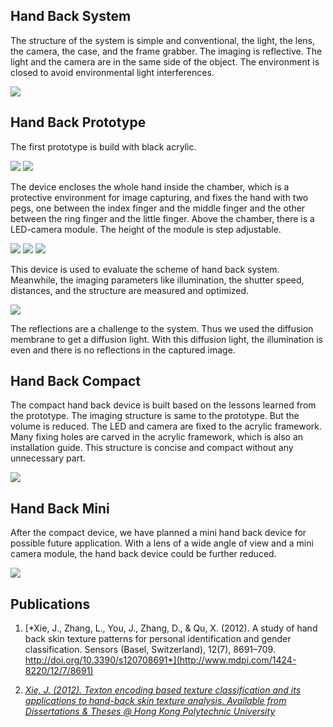 ## Hand Back System ##

The structure of the system is simple and conventional, the light, the lens, the camera, the case, and the frame grabber. The imaging is reflective. The light and the camera are in the same side of the object. The environment is closed to avoid environmental light interferences.

![](/images/system-in-paper.jpg)

## Hand Back Prototype ##

The first prototype is build with black acrylic.

![](/images/prototype-system-1.jpg)
![](/images/prototype-system-2.jpg)

The device encloses the whole hand inside the chamber, which is a protective environment for image capturing, and fixes the hand with two pegs, one between the index finger and the middle finger and the other between the ring finger and the little finger. Above the chamber, there is a LED-camera module. The height of the module is step adjustable.

![](/images/prototype-pegs.jpg)
![](/images/prototype-left-hand.jpg)
![](/images/prototype-right-hand.jpg)

This device is used to evaluate the scheme of hand back system. Meanwhile, the imaging parameters like illumination, the shutter speed, distances, and the structure are measured and optimized.

![](/images/prototype-light.jpg)

The reflections are a challenge to the system. Thus we used the diffusion membrane to get a diffusion light. With this diffusion light, the illumination is even and there is no reflections in the captured image. 

## Hand Back Compact ##

The compact hand back device is built based on the lessons learned from the prototype. The imaging structure is same to the prototype. But the volume is reduced. The LED and camera are fixed to the acrylic framework. Many fixing holes are carved in the acrylic framework, which is also an installation guide. This structure is concise and compact without any unnecessary part.

![](/images/compact-in-paper.jpg)

## Hand Back Mini ##

After the compact device, we have planned a mini hand back device for possible future application. With a lens of a wide angle of view and a mini camera module, the hand back device could be further reduced.

![](/images/mini-right-hand.jpg)

## Publications ##

1. [*Xie, J., Zhang, L., You, J., Zhang, D., & Qu, X. (2012). A study of hand back skin texture patterns for personal identification and gender classification. Sensors (Basel, Switzerland), 12(7), 8691–709. http://doi.org/10.3390/s120708691*](http://www.mdpi.com/1424-8220/12/7/8691)

2. [*Xie, J. (2012). Texton encoding based texture classification and its applications to hand-back skin texture analysis. Available from Dissertations & Theses @ Hong Kong Polytechnic University*](http://repository.lib.polyu.edu.hk/jspui/handle/10397/5697)
